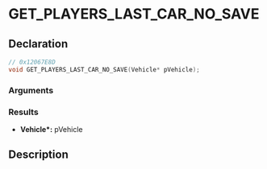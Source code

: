 # GET_PLAYERS_LAST_CAR_NO_SAVE

## Declaration
```cpp
// 0x12067E8D
void GET_PLAYERS_LAST_CAR_NO_SAVE(Vehicle* pVehicle);
```

### Arguments

### Results
- **Vehicle\*:** pVehicle

## Description
